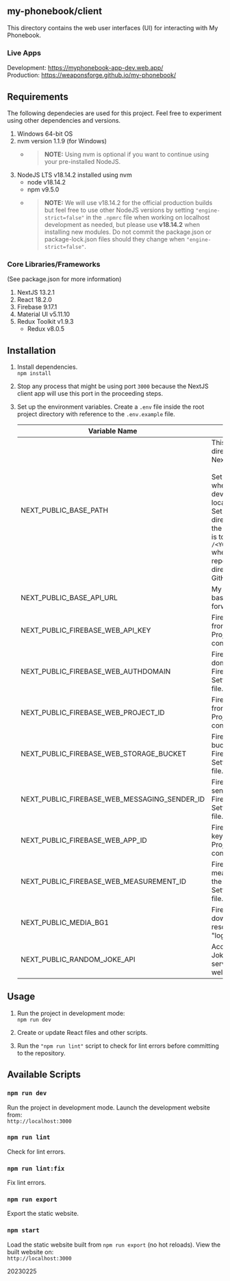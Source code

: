 ## my-phonebook/client

This directory contains the web user interfaces (UI) for interacting with My Phonebook.

### Live Apps

Development: https://myphonebook-app-dev.web.app/<br>
Production: https://weaponsforge.github.io/my-phonebook/

## Requirements

The following dependecies are used for this project. Feel free to experiment using other dependencies and versions.

1. Windows 64-bit OS
2. nvm version 1.1.9 (for Windows)
   - > **NOTE:** Using nvm is optional if you want to continue using your pre-installed NodeJS.
3. NodeJS LTS v18.14.2 installed using nvm
   - node v18.14.2
   - npm v9.5.0
   - >**NOTE:** We will use v18.14.2 for the official production builds but feel free to use other NodeJS versions by setting `"engine-strict=false"` in the `.npmrc` file when working on localhost development as needed, but please use **v18.14.2** when installing new modules. Do not commit the package.json or package-lock.json files should they change when `"engine-strict=false"`.

### Core Libraries/Frameworks

(See package.json for more information)

1. NextJS 13.2.1
2. React 18.2.0
3. Firebase 9.17.1
4. Material UI v5.11.10
5. Redux Toolkit v1.9.3
   - Redux v8.0.5

## Installation

1. Install dependencies.<br>
`npm install`

2. Stop any process that might be using port `3000` because the NextJS client app will use this port in the proceeding steps.

3. Set up the environment variables. Create a `.env` file inside the root project directory with reference to the `.env.example` file.

   | Variable Name                                | Description                                                                                                                                                                                                                                                                                                                                              |
   | -------------------------------------------- | -------------------------------------------------------------------------------------------------------------------------------------------------------------------------------------------------------------------------------------------------------------------------------------------------------------------------------------------------------- |
   | NEXT_PUBLIC_BASE_PATH                        | This variable is the directory name where NextJS loads the app.<br><br>Set its value to blank `''` when working on development mode in localhost.<br>Set its value to the sub-directory name where the exported NextJS app is to be deployed, i.e. `/<YOUR_REPOSITORY_NAME>` when deploying on a repository (sub-directory) of a root GitHub Pages site. |
   | NEXT_PUBLIC_BASE_API_URL                     | My Phonebook's server base API url minuse the forward slash.                                                                                                                                                                                                                                                                                             |
   | NEXT_PUBLIC_FIREBASE_WEB_API_KEY             | Firebase web API key from the Firebase Project Settings configuration file.                                                                                                                                                                                                                                                                              |
   | NEXT_PUBLIC_FIREBASE_WEB_AUTHDOMAIN          | Firebase web auth domain key from the Firebase Project Settings configuration file.                                                                                                                                                                                                                                                                      |
   | NEXT_PUBLIC_FIREBASE_WEB_PROJECT_ID          | Firebase web project ID from the Firebase Project Settings configuration file.                                                                                                                                                                                                                                                                           |
   | NEXT_PUBLIC_FIREBASE_WEB_STORAGE_BUCKET      | Firebase web storage bucket key from the Firebase Project Settings configuration file.                                                                                                                                                                                                                                                                   |
   | NEXT_PUBLIC_FIREBASE_WEB_MESSAGING_SENDER_ID | Firebase web messaging sender ID from the Firebase Project Settings configuration file.                                                                                                                                                                                                                                                                  |
   | NEXT_PUBLIC_FIREBASE_WEB_APP_ID              | Firebase web web app key from the Firebase Project Settings configuration file.                                                                                                                                                                                                                                                                          |
   | NEXT_PUBLIC_FIREBASE_WEB_MEASUREMENT_ID      | Firebase web measurement ID from the Firebase Project Settings configuration file.                                                                                                                                                                                                                                                                       |
   | NEXT_PUBLIC_MEDIA_BG1                        | Firebase storage download URL of the hi-resolution asset file "loginBgResized.jpg"                                                                                                                                                                                                                                                                       |
   | NEXT_PUBLIC_RANDOM_JOKE_API                  | Access URL to the JokeAPI, a REST API that serves uniformly and well formatted jokes.                                                                                                                                                                                                                                                                    |

## Usage

1. Run the project in development mode:<br>
`npm run dev`

2. Create or update React files and other scripts.

3. Run the `"npm run lint"` script to check for lint errors before committing to the repository.


## Available Scripts

### `npm run dev`

Run the project in development mode. Launch the development website from:<br>
`http://localhost:3000`

### `npm run lint`

Check for lint errors.

### `npm run lint:fix`

Fix lint errors.

### `npm run export`

Export the static website.

### `npm start`

Load the static website built from `npm run export` (no hot reloads). View the built website on:<br>
`http://localhost:3000`

20230225
